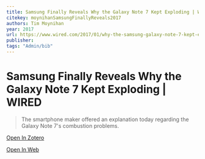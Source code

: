 ```yaml
---
title: Samsung Finally Reveals Why the Galaxy Note 7 Kept Exploding | WIRED
citekey: moynihanSamsungFinallyReveals2017
authors: Tim Moynihan
year: 2017
url: https://www.wired.com/2017/01/why-the-samsung-galaxy-note-7-kept-exploding/
publisher: 
tags: "Admin/bib"
---
```


# Samsung Finally Reveals Why the Galaxy Note 7 Kept Exploding | WIRED 
> The smartphone maker offered an explanation today regarding the Galaxy Note 7's combustion problems.


[Open In Zotero](zotero://select/items/@moynihanSamsungFinallyReveals2017)

[Open In Web](https://www.wired.com/2017/01/why-the-samsung-galaxy-note-7-kept-exploding/)
